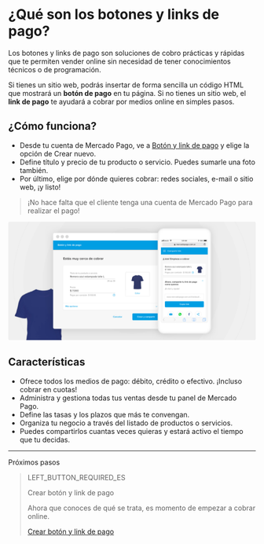 # ¿Qué son los botones y links de pago?

Los botones y links de pago son soluciones de cobro prácticas y rápidas que te permiten vender online sin necesidad de tener conocimientos técnicos o de programación.

Si tienes un sitio web, podrás insertar de forma sencilla un código HTML que mostrará un **botón de pago** en tu página.
Si no tienes un sitio web, el **link de pago** te ayudará a cobrar por medios online en simples pasos.

## ¿Cómo funciona?
 - Desde tu cuenta de Mercado Pago, ve a [Botón y link de pago](https://www.mercadopago[FAKER][URL][DOMAIN]) y elige la opción de Crear nuevo.
 - Define título y precio de tu producto o servicio. Puedes sumarle una foto también.
 - Por último, elige por dónde quieres cobrar: redes sociales, e-mail o sitio web, ¡y listo!

> ¡No hace falta que el cliente tenga una cuenta de Mercado Pago para realizar el pago!

![Como funciona](/images/button/byl_crear_compartir.png)

## Características
 - Ofrece todos los medios de pago: débito, crédito o efectivo. ¡Incluso cobrar en cuotas!
 - Administra y gestiona todas tus ventas desde tu panel de Mercado Pago.
 - Define las tasas y los plazos que más te convengan.
 - Organiza tu negocio a través del listado de productos o servicios.
 - Puedes compartirlos cuantas veces quieras y estará activo el tiempo que tu decidas.

---
Próximos pasos
> LEFT_BUTTON_REQUIRED_ES
>
> Crear botón y link de pago
>
> Ahora que conoces de qué se trata, es momento de empezar a cobrar online.
>
> [Crear botón y link de pago](https://www.mercadopago[FAKER][URL][DOMAIN]/developers/es/guides/payments/button/create-button/)